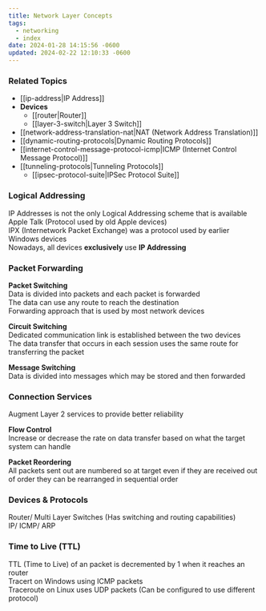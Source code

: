 ```yaml
---
title: Network Layer Concepts
tags:
  - networking
  - index
date: 2024-01-28 14:15:56 -0600
updated: 2024-02-22 12:10:33 -0600
---
```


### Related Topics

* [[ip-address|IP Address]]
* **Devices**
	* [[router|Router]]
	* [[layer-3-switch|Layer 3 Switch]]
* [[network-address-translation-nat|NAT (Network Address Translation)]]
* [[dynamic-routing-protocols|Dynamic Routing Protocols]]
* [[internet-control-message-protocol-icmp|ICMP (Internet Control Message Protocol)]]
* [[tunneling-protocols|Tunneling Protocols]]
	* [[ipsec-protocol-suite|IPSec Protocol Suite]]

### Logical Addressing

IP Addresses is not the only Logical Addressing scheme that is available  
Apple Talk (Protocol used by old Apple devices)  
IPX (Internetwork Packet Exchange) was a protocol used by earlier Windows devices  
Nowadays, all devices **exclusively** use **IP Addressing**

### Packet Forwarding

**Packet Switching**  
Data is divided into packets and each packet is forwarded  
The data can use any route to reach the destination  
Forwarding approach that is used by most network devices

**Circuit Switching**  
Dedicated communication link is established between the two devices  
The data transfer that occurs in each session uses the same route for transferring the packet

**Message Switching**  
Data is divided into messages which may be stored and then forwarded

### Connection Services

Augment Layer 2 services to provide better reliability

**Flow Control**  
Increase or decrease the rate on data transfer based on what the target system can handle  

**Packet Reordering**  
All packets sent out are numbered so at target even if they are received out of order they can be rearranged in sequential order

### Devices & Protocols

Router/ Multi Layer Switches (Has switching and routing capabilities)  
IP/ ICMP/ ARP

### Time to Live (TTL)

TTL (Time to Live) of an packet is decremented by 1 when it reaches an router  
Tracert on Windows using ICMP packets  
Traceroute on Linux uses UDP packets (Can be configured to use different protocol)
